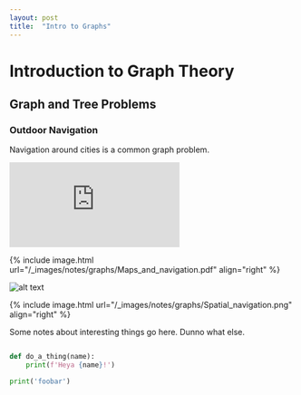 ```yaml
---
layout: post
title:  "Intro to Graphs"
---
```


# Introduction to Graph Theory


## Graph and Tree Problems 

### Outdoor Navigation

Navigation around cities is a common graph problem. 



![alt text](https://jumping-blocks.github.io/dsa-course-explore/_images/notes/graphs/Maps_and_navigation.pdf "Map of LA showing nodes and paths")


{% include image.html url="/_images/notes/graphs/Maps_and_navigation.pdf" align="right" %}


![alt text](https://jumping-blocks.github.io/dsa-course-explore/_images/notes/graphs/Spatial_navigation.png "Map of inside space to navigate")

{% include image.html url="/_images/notes/graphs/Spatial_navigation.png" align="right" %}


Some notes about interesting things go here. Dunno what else. 

```python

def do_a_thing(name):
	print(f'Heya {name}!')

print('foobar')


```